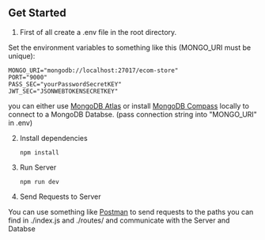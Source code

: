 ## Get Started

1. First of all create a .env file in the root directory.

Set the environment variables to something like this (MONGO_URI must be unique):

```
MONGO_URI="mongodb://localhost:27017/ecom-store"
PORT="9000"
PASS_SEC="yourPasswordSecretKEY"
JWT_SEC="JSONWEBTOKENSECRETKEY"
```

you can either use [MongoDB Atlas](https://www.mongodb.com/de-de/atlas/database) or install [MongoDB Compass](https://www.mongodb.com/try/download/compass) locally to connect to a MongoDB Databse. (pass connection string into "MONGO_URI" in .env)

2. Install dependencies

   ```
   npm install
   ```

3. Run Server
   ```
   npm run dev
   ```
4. Send Requests to Server

You can use something like [Postman](https://www.postman.com/) to send requests to the paths you can find in ./index.js and ./routes/ and communicate with the Server and Databse
